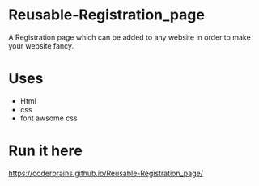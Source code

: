 # Reusable-Registration_page
A Registration page which can be added to any website in order to make your website fancy.

# Uses
  * Html
  * css
  * font awsome css
# Run it here
https://coderbrains.github.io/Reusable-Registration_page/
